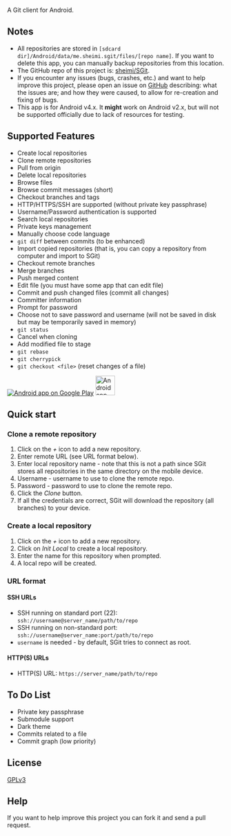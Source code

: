 
A Git client for Android.

## Notes

 * All repositories are stored in `[sdcard dir]/Android/data/me.sheimi.sgit/files/[repo name]`. If you want to delete this app, you can manually backup repositories from this location.
 * The GitHub repo of this project is: [sheimi/SGit](https://github.com/sheimi/SGit).
 * If you encounter any issues (bugs, crashes, etc.) and want to help improve this project, please open an issue on [GitHub](https://github.com/sheimi/SGit/issues/new) describing: what the issues are; and how they were caused, to allow for re-creation and fixing of bugs.
 * This app is for Android v4.x. It **might** work on Android v2.x, but will not be supported officially due to lack of resources for testing.

## Supported Features

* Create local repositories
* Clone remote repositories
* Pull from origin
* Delete local repositories
* Browse files
* Browse commit messages (short)
* Checkout branches and tags
* HTTP/HTTPS/SSH are supported (without private key passphrase)
* Username/Password authentication is supported
* Search local repositories
* Private keys management
* Manually choose code language
* `git diff` between commits (to be enhanced)
* Import copied repositories (that is, you can copy a repository from computer and import to SGit)
* Checkout remote branches
* Merge branches
* Push merged content
* Edit file (you must have some app that can edit file)
* Commit and push changed files (commit all changes)
* Committer information
* Prompt for password
* Choose not to save password and username (will not be saved in disk but may be temporarily saved in memory)
* `git status`
* Cancel when cloning
* Add modified file to stage
* `git rebase`
* `git cherrypick`
* `git checkout <file>` (reset changes of a file)

<a href="https://play.google.com/store/apps/details?id=me.sheimi.sgit"><img alt="Android app on Google Play" src="https://developer.android.com/images/brand/en_app_rgb_wo_45.png" /></a>
<a href="https://f-droid.org/repository/browse/?fdfilter=sgit&fdid=me.sheimi.sgit"><img alt="Android app on F-Droid" src="https://fsfe.org/campaigns/android/f-droid.png" width="45" /></a>

## Quick start

### Clone a remote repository

1. Click on the *+* icon to add a new repository.
2. Enter remote URL (see URL format below).
3. Enter local repository name - note that this is not a path since SGit stores all repositories in the same directory on the mobile device.
4. Username - username to use to clone the remote repo.
5. Password - password to use to clone the remote repo.
6. Click the *Clone* button.
7. If all the credentials are correct, SGit will download the repository (all branches) to your device.

### Create a local repository
1. Click on the *+* icon to add a new repository.
2. Click on *Init Local* to create a local repository.
3. Enter the name for this repository when prompted.
4. A local repo will be created.

### URL format

#### SSH URLs

 * SSH running on standard port (22): `ssh://username@server_name/path/to/repo`
* SSH running on non-standard port: `ssh://username@server_name:port/path/to/repo`
* `username` is needed - by default, SGit tries to connect as root.

#### HTTP(S) URLs

* HTTP(S) URL: `https://server_name/path/to/repo`

## To Do List

 * Private key passphrase
 * Submodule support
 * Dark theme
 * Commits related to a file
 * Commit graph (low priority)

## License

[GPLv3](./LICENSE)

## Help

If you want to help improve this project you can fork it and send a pull request.